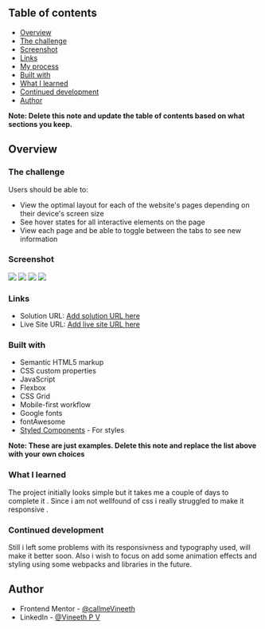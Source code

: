 
## Table of contents

  - [Overview](#overview)
  - [The challenge](#the-challenge)
  - [Screenshot](#screenshot)
  - [Links](#links)
  - [My process](#my-process)
  - [Built with](#built-with)
  - [What I learned](#what-i-learned)
  - [Continued development](#continued-development)
  - [Author](#author)


**Note: Delete this note and update the table of contents based on what sections you keep.**

## Overview

### The challenge

Users should be able to:

- View the optimal layout for each of the website's pages depending on their device's screen size
- See hover states for all interactive elements on the page
- View each page and be able to toggle between the tabs to see new information

### Screenshot

![](/screenshots/Screenshot%20(54).png)
![](/screenshots/Screenshot%20(56).png)
![](/screenshots/Screenshot%20(57).png)
![](/screenshots/Screenshot%20(58).png)

### Links

- Solution URL: [Add solution URL here](https://your-solution-url.com)
- Live Site URL: [Add live site URL here](https://your-live-site-url.com)


### Built with

- Semantic HTML5 markup
- CSS custom properties
- JavaScript
- Flexbox
- CSS Grid
- Mobile-first workflow
- Google fonts
- fontAwesome
- [Styled Components](https://styled-components.com/) - For styles

**Note: These are just examples. Delete this note and replace the list above with your own choices**

### What I learned

The project initially looks simple but it takes me a couple of days to complete it . Since i am not wellfound of css i really struggled to make it responsive .


### Continued development

Still i left some problems with its responsivness  and typography used, will make it better soon.
Also i wish to focus on add some animation effects and styling using some webpacks and libraries in the future. 


## Author

- Frontend Mentor - [@callmeVineeth](https://www.frontendmentor.io/profile/callmeVineeth)
- LinkedIn - [@Vineeth P V](www.linkedin.com/in/vineeth-p-v-9216021b8)
